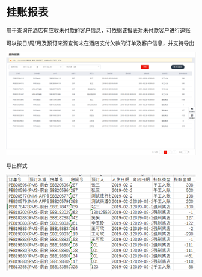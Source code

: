 # 挂账报表

用于查询在酒店有应收未付款的客户信息，可依据该报表对未付款客户进行追账

 可以按日/周/月及预订来源查询未在酒店支付欠款的订单及客户信息，并支持导出

![](../../../.gitbook/assets/image%20%2817%29.png)

 导出样式

![](../../../.gitbook/assets/image%20%28100%29.png)


